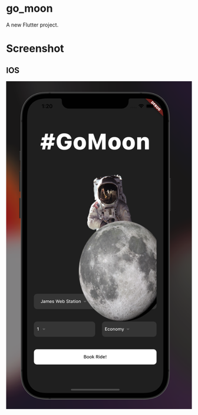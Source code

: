 # go_moon

A new Flutter project.


# Screenshot
## IOS

<p align="center"><img src="assets/images/ios_ss.png"></p>

<!-- ## Android  

<p align="center"><img src="assets/images/android_ss.png"></p>


## Web

<p align="center"><img src="assets/images/web_ss.png"></p> -->